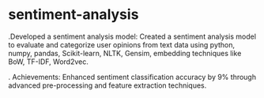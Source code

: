 # sentiment-analysis
.Developed a sentiment analysis model: Created a sentiment analysis model to evaluate and categorize
user opinions from text data using python, numpy, pandas, Scikit-learn, NLTK, Gensim, embedding techniques
like BoW, TF-IDF, Word2vec.

. Achievements: Enhanced sentiment classification accuracy by 9% through advanced pre-processing and
feature extraction techniques.
